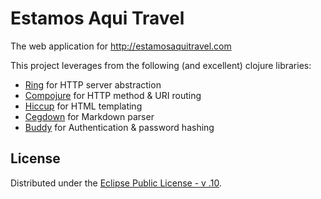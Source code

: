 # Estamos Aqui Travel

The web application for http://estamosaquitravel.com

This project leverages from the following (and excellent) clojure libraries:

* [Ring](https://github.com/ring-clojure/ring) for HTTP server abstraction
* [Compojure](https://github.com/weavejester/compojure) for HTTP method & URI routing
* [Hiccup](https://github.com/weavejester/hiccup) for HTML templating
* [Cegdown](https://github.com/Raynes/cegdown) for Markdown parser
* [Buddy](https://github.com/funcool/buddy) for Authentication & password hashing

## License
Distributed under the [Eclipse Public License - v .10](https://www.eclipse.org/legal/epl-v10.html).
